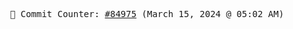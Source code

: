<p align="center">
    <samp>
        📮 Commit Counter: <a href="https://github.com/Javascript-void0/Javascript-void0/commits/main">#84975</a> (March 15, 2024 @ 05:02 AM)
    </samp>
</p>